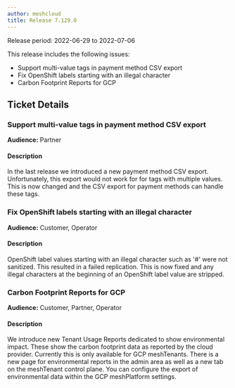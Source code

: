 ```yaml
---
author: meshcloud
title: Release 7.129.0
---
```


Release period: 2022-06-29 to 2022-07-06

This release includes the following issues:
* Support multi-value tags in payment method CSV export
* Fix OpenShift labels starting with an illegal character
* Carbon Footprint Reports for GCP
<!--truncate-->

## Ticket Details
### Support multi-value tags in payment method CSV export
**Audience:** Partner<br>

#### Description
In the last release we introduced a new payment method CSV export. Unfortunately, this export would not work for for tags with multiple values.
This is now changed and the CSV export for payment methods can handle these tags.

### Fix OpenShift labels starting with an illegal character
**Audience:** Customer, Operator<br>

#### Description
OpenShift label values starting with an illegal character such as '#' were not sanitized. This resulted in a failed replication.
This is now fixed and any illegal characters at the beginning of an OpenShift label value are stripped.

### Carbon Footprint Reports for GCP
**Audience:** Customer, Partner, Operator<br>

#### Description
We introduce new Tenant Usage Reports dedicated to show environmental impact. These
show the carbon footprint data as reported by the cloud provider. Currently this is only
available for GCP meshTenants. There is a new page for environmental reports in the 
admin area as well as a new tab on the meshTenant control plane. You can configure the 
export of environmental data within the GCP meshPlatform settings.

